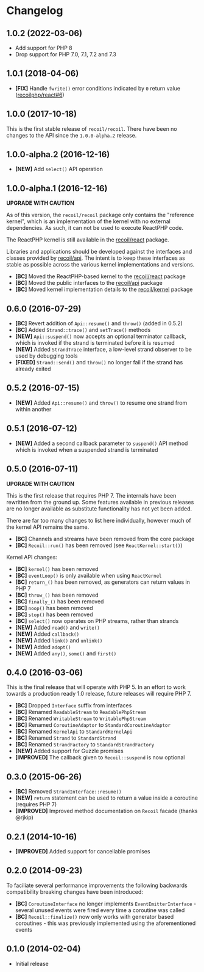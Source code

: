 # Changelog

## 1.0.2 (2022-03-06)

- Add support for PHP 8
- Drop support for PHP 7.0, 7.1, 7.2 and 7.3

## 1.0.1 (2018-04-06)

- **[FIX]** Handle `fwrite()` error conditions indicated by `0` return value ([recoilphp/react#6](https://github.com/recoilphp/react#6))

## 1.0.0 (2017-10-18)

This is the first stable release of `recoil/recoil`. There have been no changes
to the API since the `1.0.0-alpha.2` release.

## 1.0.0-alpha.2 (2016-12-16)

- **[NEW]** Add `select()` API operation

## 1.0.0-alpha.1 (2016-12-16)

**UPGRADE WITH CAUTION**

As of this version, the `recoil/recoil` package only contains the
"reference kernel", which is an implementation of the kernel with no external
dependencies. As such, it can not be used to execute ReactPHP code.

The ReactPHP kernel is still available in the [recoil/react](https://github.com/recoilphp/react)
package.

Libraries and applications should be developed against the interfaces and
classes provided by [recoil/api](https://github.com/recoilphp/api). The intent
is to keep these interfaces as stable as possible across the various kernel
implementations and versions.

- **[BC]** Moved the ReactPHP-based kernel to the [recoil/react](https://github.com/recoilphp/react) package
- **[BC]** Moved the public interfaces to the [recoil/api](https://github.com/recoilphp/api) package
- **[BC]** Moved kernel implementation details to the [recoil/kernel](https://github.com/recoilphp/kernel) package

## 0.6.0 (2016-07-29)

- **[BC]** Revert addition of `Api::resume()` and `throw()` (added in 0.5.2)
- **[BC]** Added `Strand::trace()` and `setTrace()` methods
- **[NEW]** `Api::suspend()` now accepts an optional terminator callback, which is invoked if the strand is terminated before it is resumed
- **[NEW]** Added `StrandTrace` interface, a low-level strand observer to be used by debugging tools
- **[FIXED]** `Strand::send()` and `throw()` no longer fail if the strand has already exited

## 0.5.2 (2016-07-15)

- **[NEW]** Added `Api::resume()` and `throw()` to resume one strand from within another

## 0.5.1 (2016-07-12)

- **[NEW]** Added a second callback parameter to `suspend()` API method which is invoked when a suspended strand is terminated

## 0.5.0 (2016-07-11)

**UPGRADE WITH CAUTION**

This is the first release that requires PHP 7. The internals have been rewritten
from the ground up. Some features available in previous releases are no longer
available as substitute functionality has not yet been added.

There are far too many changes to list here individually, however much of the
kernel API remains the same.

- **[BC]** Channels and streams have been removed from the core package
- **[BC]** `Recoil::run()` has been removed (see `ReactKernel::start()`)

Kernel API changes:

- **[BC]** `kernel()` has been removed
- **[BC]** `eventLoop()` is only available when using `ReactKernel`
- **[BC]** `return_()` has been removed, as generators can return values in PHP 7
- **[BC]** `throw_()` has been removed
- **[BC]** `finally_()` has been removed
- **[BC]** `noop()` has been removed
- **[BC]** `stop()` has been removed
- **[BC]** `select()` now operates on PHP streams, rather than strands
- **[NEW]** Added `read()` and `write()`
- **[NEW]** Added `callback()`
- **[NEW]** Added `link()` and `unlink()`
- **[NEW]** Added `adopt()`
- **[NEW]** Added `any()`, `some()` and `first()`

## 0.4.0 (2016-03-06)

This is the final release that will operate with PHP 5. In an effort to work
towards a production ready 1.0 release, future releases will require PHP 7.

- **[BC]** Dropped `Interface` suffix from interfaces
- **[BC]** Renamed `ReadableStream` to `ReadablePhpStream`
- **[BC]** Renamed `WritableStream` to `WritablePhpStream`
- **[BC]** Renamed `CoroutineAdaptor` to `StandardCoroutineAdaptor`
- **[BC]** Renamed `KernelApi` to `StandardKernelApi`
- **[BC]** Renamed `Strand` to `StandardStrand`
- **[BC]** Renamed `StrandFactory` to `StandardStrandFactory`
- **[NEW]** Added support for Guzzle promises
- **[IMPROVED]** The callback given to `Recoil::suspend` is now optional

## 0.3.0 (2015-06-26)

- **[BC]** Removed `StrandInterface::resume()`
- **[NEW]** `return` statement can be used to return a value inside a coroutine (requires PHP 7)
- **[IMPROVED]** Improved method documentation on `Recoil` facade (thanks @rjkip)

## 0.2.1 (2014-10-16)

- **[IMPROVED]** Added support for cancellable promises

## 0.2.0 (2014-09-23)

To faciliate several performance improvements the following backwards compatibility breaking changes have been introduced:

- **[BC]** `CoroutineInterface` no longer implements `EventEmitterInterface` - several unused events were fired every time a coroutine was called
- **[BC]** `Recoil::finalize()` now only works with generator based coroutines - this was previously implemented using the aforementioned events

## 0.1.0 (2014-02-04)

- Initial release
